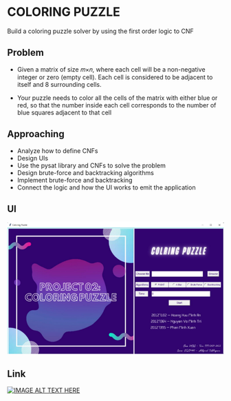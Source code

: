 # COLORING PUZZLE
Build a coloring puzzle solver by using the first order logic to 
CNF

## Problem

- Given a matrix of size 𝑚×𝑛, where each cell will be a non-negative integer or zero (empty cell). Each cell is considered to be adjacent to itself and 8 surrounding cells.

- Your puzzle needs to color all the cells of the matrix with either blue or red, so that the number inside each cell corresponds to the number of blue squares adjacent to that cell

## Approaching

- Analyze how to define CNFs
- Design UIs
- Use the pysat library and CNFs to solve the problem
- Design brute-force and backtracking algorithms
- Implement brute-force and backtracking
- Connect the logic and how the UI works to emit the application

## UI
![](./image/p.png)

## Link
[![IMAGE ALT TEXT HERE](https://img.youtube.com/vi/Ly3fOBrl_Es/0.jpg)](https://www.youtube.com/watch?v=Ly3fOBrl_Es)
